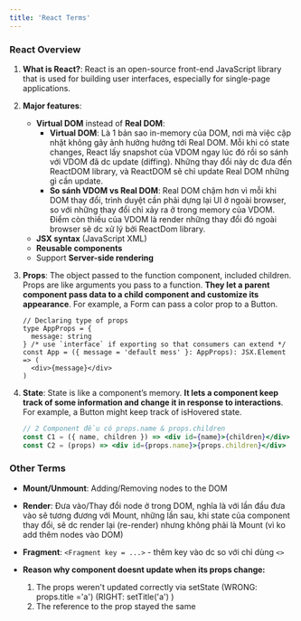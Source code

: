 ```yaml
---
title: 'React Terms'
---
```


### React Overview

1. **What is React?**: React is an open-source front-end JavaScript library that is used for building user interfaces, especially for single-page applications.
2. **Major features**:

   - **Virtual DOM** instead of **Real DOM**:
     - **Virtual DOM**: Là 1 bản sao in-memory của DOM, nơi mà việc cập nhật không gây ảnh hưởng hưởng tới Real DOM. Mỗi khi có state changes, React lấy snapshot của VDOM ngay lúc đó rồi so sánh với VDOM đã dc update (diffing). Những thay đổi này dc đưa đến ReactDOM library, và ReactDOM sẽ chỉ update Real DOM những gì cần update.
     - **So sánh VDOM vs Real DOM**: Real DOM chậm hơn vì mỗi khi DOM thay đổi, trình duyệt cần phải dựng lại UI ở ngoài browser, so với những thay đổi chỉ xảy ra ở trong memory của VDOM. Điểm còn thiếu của VDOM là render những thay đổi đó ngoài browser sẽ dc xử lý bởi ReactDom library.
   - **JSX syntax** (JavaScript XML)
   - **Reusable components**
   - Support **Server-side rendering**

3. **Props**: The object passed to the function component, included children. Props are like arguments you pass to a function. **They let a parent component pass data to a child component and customize its appearance**. For example, a Form can pass a color prop to a Button.

   ```tsx
   // Declaring type of props
   type AppProps = {
     message: string
   } /* use `interface` if exporting so that consumers can extend */
   const App = ({ message = 'default mess' }: AppProps): JSX.Element => (
     <div>{message}</div>
   )
   ```

4. **State**: State is like a component’s memory. **It lets a component keep track of some information and change it in response to interactions**. For example, a Button might keep track of isHovered state.

   ```jsx
   // 2 Component đều có props.name & props.children
   const C1 = ({ name, children }) => <div id={name}>{children}</div>
   const C2 = (props) => <div id={props.name}>{props.children}</div>
   ```

### Other Terms

- **Mount/Unmount**: Adding/Removing nodes to the DOM
- **Render**: Đưa vào/Thay đổi node ở trong DOM, nghĩa là với lần đầu đưa vào sẽ tương đương với Mount, những lần sau, khi state của component thay đổi, sẽ dc render lại (re-render) nhưng không phải là Mount (vì ko add thêm nodes vào DOM)

- **Fragment**: `<Fragment key = ...>` - thêm key vào dc so với chỉ dùng `<>`
- **Reason why component doesnt update when its props change:**
  1. The props weren't updated correctly via setState (WRONG: props.title ='a') (RIGHT: setTitle('a') )
  2. The reference to the prop stayed the same
